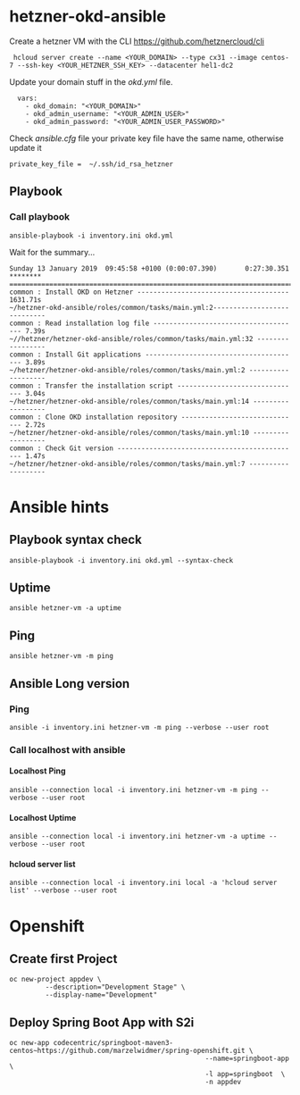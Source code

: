 # hetzner-okd-ansible

Create a hetzner VM with the CLI https://github.com/hetznercloud/cli 

```
 hcloud server create --name <YOUR_DOMAIN> --type cx31 --image centos-7 --ssh-key <YOUR_HETZNER_SSH_KEY> --datacenter hel1-dc2
 ```

Update your domain stuff in the _okd.yml_  file.

```
  vars: 
    - okd_domain: "<YOUR_DOMAIN>"
    - okd_admin_username: "<YOUR_ADMIN_USER>"
    - okd_admin_password: "<YOUR_ADMIN_USER_PASSWORD>"
```    

Check _ansible.cfg_ file your private key file have the same name, otherwise update it
```
private_key_file =  ~/.ssh/id_rsa_hetzner
```
## Playbook 

### Call playbook
```
ansible-playbook -i inventory.ini okd.yml
```

Wait for the summary...

```
Sunday 13 January 2019  09:45:58 +0100 (0:00:07.390)       0:27:30.351 ********
===============================================================================
common : Install OKD on Hetzner -------------------------------------- 1631.71s
~/hetzner-okd-ansible/roles/common/tasks/main.yml:2----------------------------
common : Read installation log file ------------------------------------- 7.39s
~//hetzner/hetzner-okd-ansible/roles/common/tasks/main.yml:32 -----------------
common : Install Git applications --------------------------------------- 3.89s
~/hetzner/hetzner-okd-ansible/roles/common/tasks/main.yml:2 -------------------
common : Transfer the installation script ------------------------------- 3.04s
~/hetzner/hetzner-okd-ansible/roles/common/tasks/main.yml:14 ------------------
common : Clone OKD installation repository ------------------------------ 2.72s
~/hetzner/hetzner-okd-ansible/roles/common/tasks/main.yml:10 ------------------
common : Check Git version ---------------------------------------------- 1.47s
~/hetzner/hetzner-okd-ansible/roles/common/tasks/main.yml:7 -------------------
```


# Ansible hints

## Playbook syntax check
```
ansible-playbook -i inventory.ini okd.yml --syntax-check
```
## Uptime
```
ansible hetzner-vm -a uptime
```
## Ping
```
ansible hetzner-vm -m ping
```
## Ansible Long version
### Ping
```
ansible -i inventory.ini hetzner-vm -m ping --verbose --user root
```
### Call localhost with ansible 
#### Localhost Ping
```
ansible --connection local -i inventory.ini hetzner-vm -m ping --verbose --user root
```
#### Localhost Uptime
```
ansible --connection local -i inventory.ini hetzner-vm -a uptime --verbose --user root
```
#### hcloud server list
```
ansible --connection local -i inventory.ini local -a 'hcloud server list' --verbose --user root
```

# Openshift
## Create first Project
```
oc new-project appdev \
         --description="Development Stage" \
         --display-name="Development"
```

## Deploy Spring Boot App with S2i
```
oc new-app codecentric/springboot-maven3-centos~https://github.com/marzelwidmer/spring-openshift.git \
                                                 --name=springboot-app \
                                                 -l app=springboot  \
                                                 -n appdev
```


